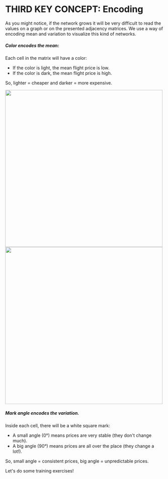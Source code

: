 # THIRD KEY CONCEPT: Encoding

As you might notice, if the network grows it will be very difficult to read the values on a graph or on the presented adjacency matrices. We use a way of encoding mean and variation to visualize this kind of networks.

##### Color encodes the mean:

Each cell in the matrix will have a color:

- If the color is light, the mean flight price is low.
- If the color is dark, the mean flight price is high.

So, lighter = cheaper and darker = more expensive.

<img src='./matrices/assets/images/mean_legend_mark.svg' style="width:500px;">

<img src='./matrices/assets/images/std_legend_angle.svg' style="width:500px;">

##### Mark angle encodes the variation.

Inside each cell, there will be a white square mark:

- A small angle (0°) means prices are very stable (they don't change much).
- A big angle (90°) means prices are all over the place (they change a lot!).

So, small angle = consistent prices, big angle = unpredictable prices.

Let's do some training exercises!
